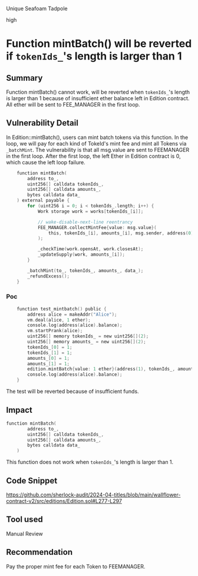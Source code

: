 Unique Seafoam Tadpole

high

# Function mintBatch() will be reverted if `tokenIds_`'s length is larger than 1

## Summary
Function mintBatch() cannot work, will be reverted when `tokenIds_`'s length is larger than 1 because of insufficient ether balance left in Edition contract. All ether will be sent to FEE_MANAGER in the first loop.

## Vulnerability Detail
In Edition::mintBatch(), users can mint batch tokens via this function. In the loop, we will pay for each kind of TokeId's mint fee and mint all Tokens via `_batchMint`.
The vulnerability is that all msg.value are sent to FEEMANAGER in the first loop. After the first loop, the left Ether in Edition contract is 0, which cause the left loop failure.

```c
    function mintBatch(
        address to_,
        uint256[] calldata tokenIds_,
        uint256[] calldata amounts_,
        bytes calldata data_
    ) external payable {
        for (uint256 i = 0; i < tokenIds_.length; i++) {
            Work storage work = works[tokenIds_[i]];

            // wake-disable-next-line reentrancy
            FEE_MANAGER.collectMintFee{value: msg.value}(
                this, tokenIds_[i], amounts_[i], msg.sender, address(0), work.strategy
            );

            _checkTime(work.opensAt, work.closesAt);
            _updateSupply(work, amounts_[i]);
        }

        _batchMint(to_, tokenIds_, amounts_, data_);
        _refundExcess();
    }
```

### Poc
```c
    function test_mintbatch() public {
        address alice = makeAddr("Alice");
        vm.deal(alice, 1 ether);
        console.log(address(alice).balance);
        vm.startPrank(alice);
        uint256[] memory tokenIds_ = new uint256[](2);
        uint256[] memory amounts_ = new uint256[](2);
        tokenIds_[0] = 1;
        tokenIds_[1] = 1;
        amounts_[0] = 1;
        amounts_[1] = 1;
        edition.mintBatch{value: 1 ether}(address(1), tokenIds_, amounts_, new bytes(0));
        console.log(address(alice).balance);
    }
```
The test will be reverted because of insufficient funds.

## Impact
```c
function mintBatch(
        address to_,
        uint256[] calldata tokenIds_,
        uint256[] calldata amounts_,
        bytes calldata data_
    )
```
This function does not work when `tokenIds_`'s length is larger than 1.

## Code Snippet
https://github.com/sherlock-audit/2024-04-titles/blob/main/wallflower-contract-v2/src/editions/Edition.sol#L277-L297
## Tool used

Manual Review

## Recommendation
Pay the proper mint fee for each Token to FEEMANAGER.